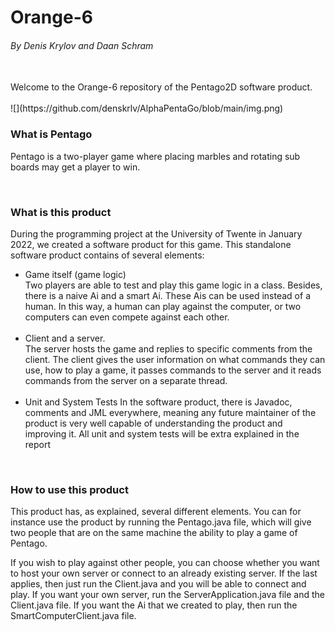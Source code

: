 # Orange-6
<h6>By Denis Krylov and Daan Schram</h6>
<br>
Welcome to the Orange-6 repository of the Pentago2D software product.
<br>
<br>
![](https://github.com/denskrlv/AlphaPentaGo/blob/main/img.png)

<br>

<h3>What is Pentago</h3>

Pentago is a two-player game where placing marbles and rotating sub boards may get a player to win.

<br>

<h3>What is this product</h3>
During the programming project at the University of Twente in January 2022, we created a software product for this game. 
This standalone software product contains of several elements: 

<ul>

<li>
Game itself (game logic) <br>
Two players are able to test and play this game logic in a class. Besides, there is a naive Ai and a smart Ai. These Ais can be used instead of a human. In this way, a human can play against the computer, or two computers can even compete against each other.
</li>

<br>

<li>
Client and a server. <br>
The server hosts the game and replies to specific comments from the client. The client gives the user information on what commands they can use, how to play a game, it passes commands to the server and it reads commands from the server on a separate thread. 
</li>

<br>

<li>
Unit and System Tests 
In the software product, there is Javadoc, comments and JML everywhere, meaning any future maintainer of the product is very well capable of understanding the product and improving it. All unit and system tests will be extra explained in the report
</li>
</ul>

<br>
<h3>How to use this product</h3>
This product has, as explained, several different elements. You can for instance use the product by running the Pentago.java file, which will give two people that are on the same machine the ability to play a game of Pentago. 

If you wish to play against other people, you can choose whether you want to host your own server or connect to an already existing server. If the last applies, then just run the Client.java and you will be able to connect and play. If you want your own server, run the ServerApplication.java file and the Client.java file. If you want the Ai that we created to play, then run the SmartComputerClient.java file.


